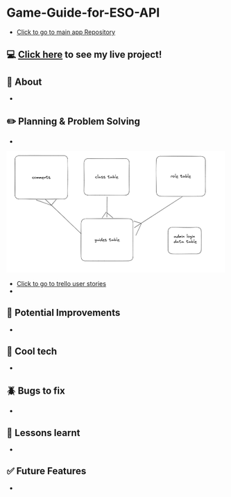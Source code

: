 # Game-Guide-for-ESO-API
- [Click to go to main app Repository](https://github.com/amarynn/Game-Guide-for-ESO)

## :computer: [Click here]() to see my live project!

## :page_facing_up: About
- 

## :pencil2: Planning & Problem Solving
- 
![database relations picture](./database_relations.png)
- [Click to go to trello user stories](https://trello.com/b/6fCYEAni/game-guides-eso)
-

## :star2: Potential Improvements
- 

## :rocket: Cool tech
- 

## :beetle: Bugs to fix
- 

## :notebook: Lessons learnt
- 

## :white_check_mark: Future Features
- 